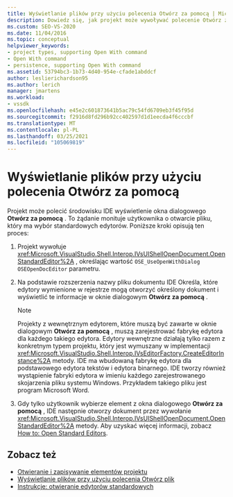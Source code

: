 ```yaml
---
title: Wyświetlanie plików przy użyciu polecenia Otwórz za pomocą | Microsoft Docs
description: Dowiedz się, jak projekt może wywoływać polecenie Otwórz za pomocą w zintegrowanym środowisku programistycznym (IDE) programu Visual Studio, aby wyświetlić pliki.
ms.custom: SEO-VS-2020
ms.date: 11/04/2016
ms.topic: conceptual
helpviewer_keywords:
- project types, supporting Open With command
- Open With command
- persistence, supporting Open With command
ms.assetid: 53794bc3-1b73-4d40-954e-cfade1abddcf
author: leslierichardson95
ms.author: lerich
manager: jmartens
ms.workload:
- vssdk
ms.openlocfilehash: e45e2c601873641b5ac79c54fd6709eb3f45f95d
ms.sourcegitcommit: f2916d8fd296b92cc402597d1d1eecda4f6cccbf
ms.translationtype: MT
ms.contentlocale: pl-PL
ms.lasthandoff: 03/25/2021
ms.locfileid: "105069819"
---
```

# <a name="display-files-by-using-the-open-with-command"></a>Wyświetlanie plików przy użyciu polecenia Otwórz za pomocą
Projekt może polecić środowisku IDE wyświetlenie okna dialogowego **Otwórz za pomocą** . To żądanie monituje użytkownika o otwarcie pliku, który ma wybór standardowych edytorów. Poniższe kroki opisują ten proces:

1. Projekt wywołuje <xref:Microsoft.VisualStudio.Shell.Interop.IVsUIShellOpenDocument.OpenStandardEditor%2A> , określając wartość `OSE_UseOpenWithDialog` `OSEOpenDocEditor` parametru.

2. Na podstawie rozszerzenia nazwy pliku dokumentu IDE Określa, które edytory wymienione w rejestrze mogą otworzyć określony dokument i wyświetlić te informacje w oknie dialogowym **Otwórz za pomocą** .

    > [!NOTE]
    > Projekty z wewnętrznym edytorem, które muszą być zawarte w oknie dialogowym **Otwórz za pomocą** , muszą zarejestrować fabrykę edytora dla każdego takiego edytora. Edytory wewnętrzne działają tylko razem z konkretnym typem projektu, który jest wymuszany w implementacji <xref:Microsoft.VisualStudio.Shell.Interop.IVsEditorFactory.CreateEditorInstance%2A> metody. IDE ma wbudowaną fabrykę edytora dla podstawowego edytora tekstów i edytora binarnego. IDE tworzy również wystąpienie fabryki edytora w imieniu każdego zarejestrowanego skojarzenia pliku systemu Windows. Przykładem takiego pliku jest program Microsoft Word.

3. Gdy tylko użytkownik wybierze element z okna dialogowego **Otwórz za pomocą** , IDE następnie otworzy dokument przez wywołanie <xref:Microsoft.VisualStudio.Shell.Interop.IVsUIShellOpenDocument.OpenStandardEditor%2A> metody. Aby uzyskać więcej informacji, zobacz [How to: Open Standard Editors](../../extensibility/how-to-open-standard-editors.md).

## <a name="see-also"></a>Zobacz też
- [Otwieranie i zapisywanie elementów projektu](../../extensibility/internals/opening-and-saving-project-items.md)
- [Wyświetlanie plików przy użyciu polecenia Otwórz plik](../../extensibility/internals/displaying-files-by-using-the-open-file-command.md)
- [Instrukcje: otwieranie edytorów standardowych](../../extensibility/how-to-open-standard-editors.md)
